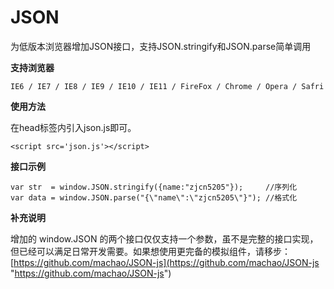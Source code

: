JSON
============

为低版本浏览器增加JSON接口，支持JSON.stringify和JSON.parse简单调用

**支持浏览器**

	IE6 / IE7 / IE8 / IE9 / IE10 / IE11 / FireFox / Chrome / Opera / Safri

**使用方法**

在head标签内引入json.js即可。

	<script src='json.js'></script>
**接口示例**

	var str  = window.JSON.stringify({name:"zjcn5205"});     //序列化
	var data = window.JSON.parse("{\"name\":\"zjcn5205\"}"); //格式化

 **补充说明**

增加的 window.JSON 的两个接口仅仅支持一个参数，虽不是完整的接口实现，但已经可以满足日常开发需要。如果想使用更完备的模拟组件，请移步：[https://github.com/machao/JSON-js](https://github.com/machao/JSON-js "https://github.com/machao/JSON-js")

